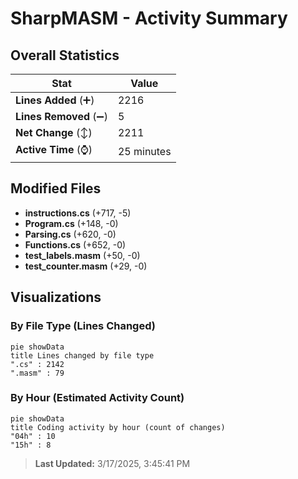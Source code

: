 # SharpMASM - Activity Summary 

## Overall Statistics

| Stat                   | Value                                                             |
| ---------------------- | ----------------------------------------------------------------- |
| **Lines Added** (➕)   | 2216                                          |
| **Lines Removed** (➖) | 5                                        |
| **Net Change** (↕)    | 2211                |
| **Active Time** (⌚)   | 25 minutes |


## Modified Files
- **instructions.cs** (+717, -5)
- **Program.cs** (+148, -0)
- **Parsing.cs** (+620, -0)
- **Functions.cs** (+652, -0)
- **test_labels.masm** (+50, -0)
- **test_counter.masm** (+29, -0)

## Visualizations

### By File Type (Lines Changed)

```mermaid
pie showData
title Lines changed by file type
".cs" : 2142
".masm" : 79
```

### By Hour (Estimated Activity Count)

```mermaid
pie showData
title Coding activity by hour (count of changes)
"04h" : 10
"15h" : 8
```


> **Last Updated:** 3/17/2025, 3:45:41 PM